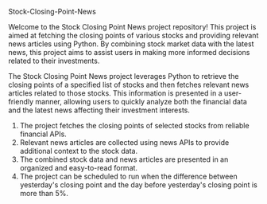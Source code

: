 Stock-Closing-Point-News

Welcome to the Stock Closing Point News project repository! This project is aimed at fetching the closing points of various stocks and providing relevant news articles using Python. By combining stock market data with the latest news, this project aims to assist users in making more informed decisions related to their investments.

The Stock Closing Point News project leverages Python to retrieve the closing points of a specified list of stocks and then fetches relevant news articles related to those 
stocks. This information is presented in a user-friendly manner, allowing users to quickly analyze both the financial data and the latest news affecting their investment 
interests.

1. The project fetches the closing points of selected stocks from reliable financial APIs.
2. Relevant news articles are collected using news APIs to provide additional context to the stock data.
3. The combined stock data and news articles are presented in an organized and easy-to-read format.
4. The project can be scheduled to run when the difference between yesterday's closing point and the day before yesterday's closing point is more than 5%.
